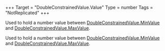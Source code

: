 +++
Target = "DoubleConstrainedValue.Value"
Type = number
Tags = "NotReplicated"
+++

Used to hold a number value between [DoubleConstrainedValue.MinValue](https://developer.roblox.com/api-reference/property/DoubleConstrainedValue/MinValue) and [DoubleConstrainedValue.MaxValue](https://developer.roblox.com/api-reference/property/DoubleConstrainedValue/MaxValue).	Used to hold a number value between [DoubleConstrainedValue.MinValue](https://developer.roblox.com/api-reference/property/DoubleConstrainedValue/MinValue) and [DoubleConstrainedValue.MaxValue](https://developer.roblox.com/api-reference/property/DoubleConstrainedValue/MaxValue).